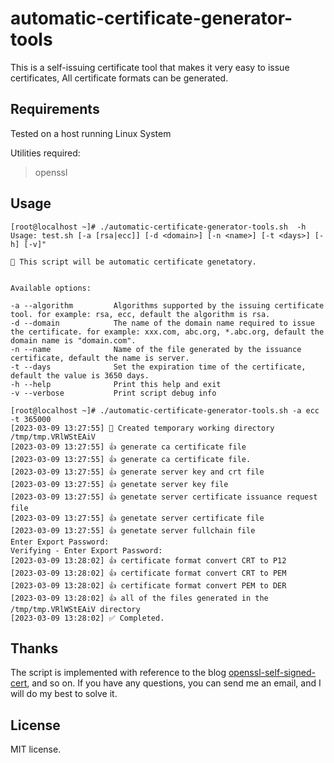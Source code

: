 # automatic-certificate-generator-tools
This is a self-issuing certificate tool that makes it very easy to issue certificates, All certificate formats can be generated.

## Requirements

Tested on a host running Linux System

Utilities required:
> openssl

## Usage
```shell
[root@localhost ~]# ./automatic-certificate-generator-tools.sh  -h
Usage: test.sh [-a [rsa|ecc]] [-d <domain>] [-n <name>] [-t <days>] [-h] [-v]"

💁 This script will be automatic certificate genetatory.


Available options:

-a --algorithm         Algorithms supported by the issuing certificate tool. for example: rsa, ecc, default the algorithm is rsa.
-d --domain            The name of the domain name required to issue the certificate. for example: xxx.com, abc.org, *.abc.org, default the domain name is "domain.com".
-n --name              Name of the file generated by the issuance certificate, default the name is server.
-t --days              Set the expiration time of the certificate, default the value is 3650 days.
-h --help              Print this help and exit
-v --verbose           Print script debug info
```

```shell
[root@localhost ~]# ./automatic-certificate-generator-tools.sh -a ecc -t 365000
[2023-03-09 13:27:55] 📁 Created temporary working directory /tmp/tmp.VRlWStEAiV
[2023-03-09 13:27:55] 👍 generate ca certificate file
[2023-03-09 13:27:55] 👍 generate ca certificate file.
[2023-03-09 13:27:55] 👍 generate server key and crt file
[2023-03-09 13:27:55] 👍 genetate server key file
[2023-03-09 13:27:55] 👍 genetate server certificate issuance request file
[2023-03-09 13:27:55] 👍 genetate server certificate file
[2023-03-09 13:27:55] 👍 genetate server fullchain file
Enter Export Password:
Verifying - Enter Export Password:
[2023-03-09 13:28:02] 👍 certificate format convert CRT to P12
[2023-03-09 13:28:02] 👍 certificate format convert CRT to PEM
[2023-03-09 13:28:02] 👍 certificate format convert PEM to DER
[2023-03-09 13:28:02] 👍 all of the files generated in the /tmp/tmp.VRlWStEAiV directory
[2023-03-09 13:28:02] ✅ Completed.
``` 

## Thanks


The script is implemented with reference to the blog [openssl-self-signed-cert](https://www.baeldung.com/openssl-self-signed-cert), and so on.
If you have any questions, you can send me an email, and I will do my best to solve it.


## License

MIT license.